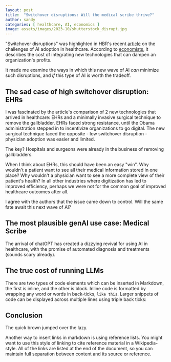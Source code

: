 ```yaml
---
layout: post
title:  "Switchover disruptions: Will the medical scribe thrive?"
author: sandy
categories: [ healthcare, AI, economics ]
image: assets/images/2023-10/shutterstock_disrupt.jpg
---
```

"Switchover disruptions" was highlighted in HBR's recent [article](https://hbr.org/2023/09/ai-adoption-in-u-s-health-care-wont-be-easy) on the challenges of AI adoption in healthcare.  According to [economists](https://www.aeaweb.org/articles?id=10.1257/mic.4.3.1), it describes the cost of integrating new technologies that can dampen an organization's profits.

It made me examine the ways in which this new wave of AI *can* minimize such disruptions, and *if* this type of AI is worth the tradeoff.  

## The sad case of high switchover disruption: EHRs

I was fascinated by the article's comparison of 2 new technologies that arrived in healthcare: EHRs and a minimally invasive surgical technique to remove the gallbladder.  EHRs faced strong resistance, until the Obama administration stepped in to incentivize organizations to go digital.  The new surgical technique faced the opposite - low switchover disruption - physician adoption was easier and limited.  

The key?  Hospitals and surgeons were already in the business of removing gallbladders.

When I think about EHRs, this should have been an easy "win".  Why wouldn't a patient want to see all their medical information stored in one place?  Why wouldn't a physician want to see a more complete view of their patient's health?  In all other industries where digitization has led to improved efficiency, perhaps we were not for the common goal of improved healthcare outcomes after all.

I agree with the authors that the issue came down to control.  Will the same fate await this next wave of AI?

## The most plausible genAI use case: Medical Scribe

The arrival of chatGPT has created a dizzying revival for using AI in healthcare, with the promise of automated diagnosis and treatments (sounds scary already).  

## The true cost of running LLMs

There are two types of code elements which can be inserted in Markdown, the first is inline, and the other is block. Inline code is formatted by wrapping any word or words in back-ticks, `like this`. Larger snippets of code can be displayed across multiple lines using triple back ticks:

## Conclusion

The quick brown jumped over the lazy.

Another way to insert links in markdown is using reference lists. You might want to use this style of linking to cite reference material in a Wikipedia-style. All of the links are listed at the end of the document, so you can maintain full separation between content and its source or reference.

